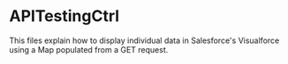 # APITestingCtrl
This files explain how to display individual data in Salesforce's Visualforce using a Map populated from a GET request.

